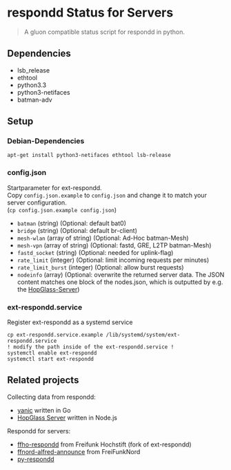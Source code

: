 # respondd Status for Servers

> A gluon compatible status script for respondd in python.


## Dependencies

 * lsb_release
 * ethtool
 * python3.3
 * python3-netifaces
 * batman-adv


## Setup

### Debian-Dependencies
```
apt-get install python3-netifaces ethtool lsb-release
```

### config.json
Startparameter for ext-respondd.  
Copy `config.json.example` to `config.json` and change it to match your server configuration.  
(`cp config.json.example config.json`)

 * `batman` (string) (Optional: default bat0)
 * `bridge` (string) (Optional: default br-client)
 * `mesh-wlan` (array of string) (Optional: Ad-Hoc batman-Mesh)
 * `mesh-vpn` (array of string) (Optional: fastd, GRE, L2TP batman-Mesh)
 * `fastd_socket` (string) (Optional: needed for uplink-flag)
 * `rate_limit` (integer) (Optional: limit incoming requests per minutes)
 * `rate_limit_burst` (integer) (Optional: allow burst requests)
 * `nodeinfo` (array) (Optional: overwrite the returned server data. The JSON content matches one block of the nodes.json, which is outputted by e.g. the [HopGlass-Server](https://github.com/hopglass/hopglass-server))

### ext-respondd.service
Register ext-respondd as a systemd service

```
cp ext-respondd.service.example /lib/systemd/system/ext-respondd.service
! modify the path inside of the ext-respondd.service !
systemctl enable ext-respondd
systemctl start ext-respondd
```

## Related projects

Collecting data from respondd:
* [yanic](https://github.com/FreifunkBremen/yanic) written in Go
* [HopGlass Server](https://github.com/hopglass/hopglass-server) written in Node.js

Respondd for servers:
* [ffho-respondd](https://github.com/FreifunkHochstift/ffho-respondd) from Freifunk Hochstift (fork of ext-respondd)
* [ffnord-alfred-announce](https://github.com/ffnord/ffnord-alfred-announce) from FreiFunkNord
* [py-respondd](https://github.com/descilla/py-respondd)
